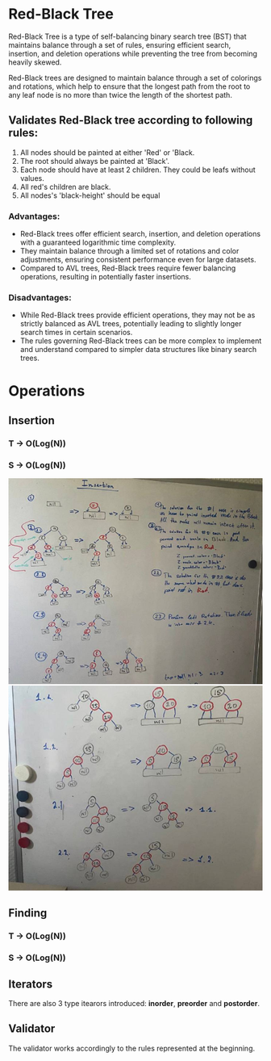 # Red-Black Tree

Red-Black Tree is a type of self-balancing binary search tree (BST) that maintains balance through a set of rules, ensuring efficient search, insertion, and deletion operations while preventing the tree from becoming heavily skewed.

Red-Black trees are designed to maintain balance through a set of colorings and rotations, which help to ensure that the longest path from the root to any leaf node is no more than twice the length of the shortest path.

## Validates Red-Black tree according to following rules:

1. All nodes should be painted at either 'Red' or 'Black.
2. The root should always be painted at 'Black'.
3. Each node should have at least 2 children. They could be leafs without values.
4. All red's children are black.
5. All nodes's 'black-height' should be equal

### Advantages:

- Red-Black trees offer efficient search, insertion, and deletion operations with a guaranteed logarithmic time complexity.
- They maintain balance through a limited set of rotations and color adjustments, ensuring consistent performance even for large datasets.
- Compared to AVL trees, Red-Black trees require fewer balancing operations, resulting in potentially faster insertions.

### Disadvantages:

- While Red-Black trees provide efficient operations, they may not be as strictly balanced as AVL trees, potentially leading to slightly longer search times in certain scenarios.
- The rules governing Red-Black trees can be more complex to implement and understand compared to simpler data structures like binary search trees.

# Operations

## Insertion

### T -> O(Log(N))

### S -> O(Log(N))

![alt text](rb-insertions.jpg)
![alt text](rb-rotations.jpg)

## Finding

### T -> O(Log(N))

### S -> O(Log(N))

## Iterators

There are also 3 type itearors introduced: **inorder**, **preorder** and **postorder**.

## Validator

The validator works accordingly to the rules represented at the beginning.
